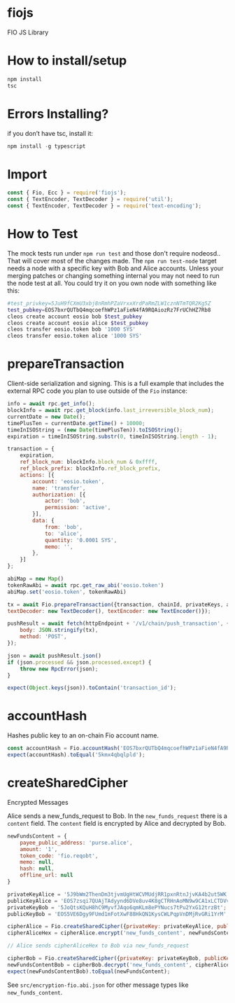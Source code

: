 # fiojs
FIO JS Library

# How to install/setup
```js
npm install
tsc
```

# Errors Installing?
if you don’t have tsc, install it:
```js
npm install -g typescript
```

# Import
```js
const { Fio, Ecc } = require('fiojs');
const { TextEncoder, TextDecoder } = require('util');                   // node only; native TextEncoder/Decoder
const { TextEncoder, TextDecoder } = require('text-encoding');          // React Native, IE11, and Edge Browsers only
```

# How to Test
The mock tests run under `npm run test` and those don't require nodeosd.. That will cover most of the changes made.
The `npm run test-node` target needs a node with a specific key with Bob and Alice accounts. Unless your merging patches or changing something internal you may not need to run the node test at all.  You could try it on you own node with something like this:

```bash
#test_privkey=5JuH9fCXmU3xbj8nRmhPZaVrxxXrdPaRmZLW1cznNTmTQR2Kg5Z
test_pubkey=EOS7bxrQUTbQ4mqcoefhWPz1aFieN4fA9RQAiozRz7FrUChHZ7Rb8
cleos create account eosio bob $test_pubkey
cleos create account eosio alice $test_pubkey
cleos transfer eosio.token bob '1000 SYS'
cleos transfer eosio.token alice '1000 SYS'
```

# prepareTransaction

Client-side serialization and signing.  This is a full example that includes the external RPC code you plan to use outside of the `Fio` instance:
```js
info = await rpc.get_info();
blockInfo = await rpc.get_block(info.last_irreversible_block_num);
currentDate = new Date();
timePlusTen = currentDate.getTime() + 10000;
timeInISOString = (new Date(timePlusTen)).toISOString();
expiration = timeInISOString.substr(0, timeInISOString.length - 1);

transaction = {
    expiration,
    ref_block_num: blockInfo.block_num & 0xffff,
    ref_block_prefix: blockInfo.ref_block_prefix,
    actions: [{
        account: 'eosio.token',
        name: 'transfer',
        authorization: [{
            actor: 'bob',
            permission: 'active',
        }],
        data: {
            from: 'bob',
            to: 'alice',
            quantity: '0.0001 SYS',
            memo: '',
        },
    }]
};

abiMap = new Map()
tokenRawAbi = await rpc.get_raw_abi('eosio.token')
abiMap.set('eosio.token', tokenRawAbi)

tx = await Fio.prepareTransaction({transaction, chainId, privateKeys, abiMap,
textDecoder: new TextDecoder(), textEncoder: new TextEncoder()});

pushResult = await fetch(httpEndpoint + '/v1/chain/push_transaction', {
    body: JSON.stringify(tx),
    method: 'POST',
});

json = await pushResult.json()
if (json.processed && json.processed.except) {
    throw new RpcError(json);
}

expect(Object.keys(json)).toContain('transaction_id');
```

# accountHash

Hashes public key to an on-chain Fio account name.

```js
const accountHash = Fio.accountHash('EOS7bxrQUTbQ4mqcoefhWPz1aFieN4fA9RQAiozRz7FrUChHZ7Rb8');
expect(accountHash).toEqual('5kmx4qbqlpld');
```

# createSharedCipher

Encrypted Messages

Alice sends a new_funds_request to Bob.  In the `new_funds_request` there is a
`content` field.  The `content` field is encrypted by Alice and decrypted by Bob.

```js
newFundsContent = {
    payee_public_address: 'purse.alice',
    amount: '1',
    token_code: 'fio.reqobt',
    memo: null,
    hash: null,
    offline_url: null
}

privateKeyAlice = '5J9bWm2ThenDm3tjvmUgHtWCVMUdjRR1pxnRtnJjvKA4b2ut5WK';
publicKeyAlice = 'EOS7zsqi7QUAjTAdyynd6DVe8uv4K8gCTRHnAoMN9w9CA1xLCTDVv';
privateKeyBob = '5JoQtsKQuH8hC9MyvfJAqo6qmKLm8ePYNucs7tPu2YxG12trzBt';
publicKeyBob = 'EOS5VE6Dgy9FUmd1mFotXwF88HkQN1KysCWLPqpVnDMjRvGRi1YrM';

cipherAlice = Fio.createSharedCipher({privateKey: privateKeyAlice, publicKey: publicKeyBob, textEncoder: new TextEncoder(), textDecoder: new TextDecoder()});
cipherAliceHex = cipherAlice.encrypt('new_funds_content', newFundsContent);

// Alice sends cipherAliceHex to Bob via new_funds_request

cipherBob = Fio.createSharedCipher({privateKey: privateKeyBob, publicKey: publicKeyAlice, textEncoder: new TextEncoder(), textDecoder: new TextDecoder()});
newFundsContentBob = cipherBob.decrypt('new_funds_content', cipherAliceHex);
expect(newFundsContentBob).toEqual(newFundsContent);
```

See `src/encryption-fio.abi.json` for other message types like `new_funds_content`.
